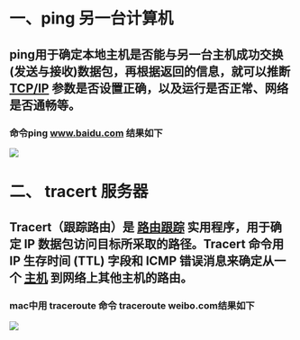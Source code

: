 # 一、ping 另一台计算机
## ping用于确定本地主机是否能与另一台主机成功交换(发送与接收)数据包，再根据返回的信息，就可以推断 [TCP/IP](https://baike.baidu.com/item/TCP%2FIP/214077) 参数是否设置正确，以及运行是否正常、网络是否通畅等。
### 命令ping  www.baidu.com 结果如下
![](../ping.png)


# 二、 tracert 服务器
## Tracert（跟踪路由）是 [路由跟踪](https://baike.baidu.com/item/%E8%B7%AF%E7%94%B1%E8%B7%9F%E8%B8%AA/8935428) 实用程序，用于确定 IP 数据包访问目标所采取的路径。Tracert 命令用 IP 生存时间 (TTL) 字段和 ICMP 错误消息来确定从一个 [主机](https://baike.baidu.com/item/%E4%B8%BB%E6%9C%BA/455151) 到网络上其他主机的路由。
### mac中用  traceroute  命令 traceroute weibo.com结果如下
![](../tracert.png)

